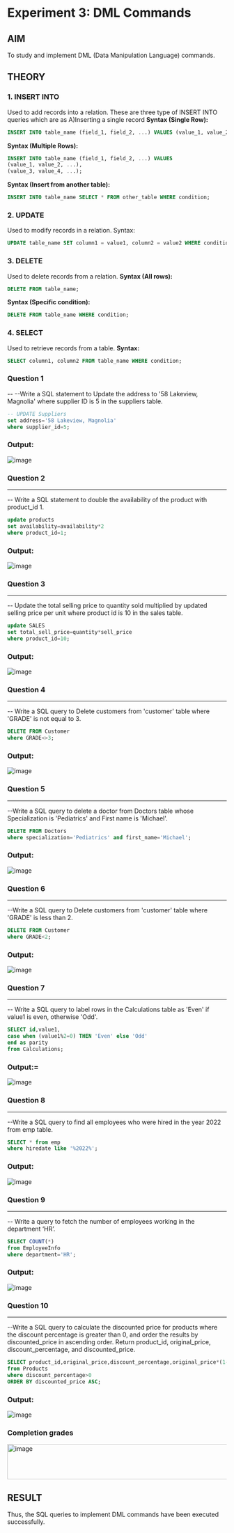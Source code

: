 # Experiment 3: DML Commands

## AIM
To study and implement DML (Data Manipulation Language) commands.

## THEORY

### 1. INSERT INTO
Used to add records into a relation.
These are three type of INSERT INTO queries which are as
A)Inserting a single record
**Syntax (Single Row):**
```sql
INSERT INTO table_name (field_1, field_2, ...) VALUES (value_1, value_2, ...);
```
**Syntax (Multiple Rows):**
```sql
INSERT INTO table_name (field_1, field_2, ...) VALUES
(value_1, value_2, ...),
(value_3, value_4, ...);
```
**Syntax (Insert from another table):**
```sql
INSERT INTO table_name SELECT * FROM other_table WHERE condition;
```
### 2. UPDATE
Used to modify records in a relation.
Syntax:
```sql
UPDATE table_name SET column1 = value1, column2 = value2 WHERE condition;
```
### 3. DELETE
Used to delete records from a relation.
**Syntax (All rows):**
```sql
DELETE FROM table_name;
```
**Syntax (Specific condition):**
```sql
DELETE FROM table_name WHERE condition;
```
### 4. SELECT
Used to retrieve records from a table.
**Syntax:**
```sql
SELECT column1, column2 FROM table_name WHERE condition;
```
### Question 1
--
--Write a SQL statement to Update the address to '58 Lakeview, Magnolia' where supplier ID is 5 in the suppliers table.

```sql
-- UPDATE Suppliers
set address='58 Lakeview, Magnolia'
where supplier_id=5;
```

### Output:

![image](https://github.com/user-attachments/assets/781d2536-1091-44dc-9613-398ae3f13205)


### Question 2
---
-- Write a SQL statement to double the availability of the product with product_id 1.

```sql
update products
set availability=availability*2
where product_id=1;
```

### Output:
![image](https://github.com/user-attachments/assets/36bdadbc-1095-4879-bf47-d984c622de7b)


### Question 3
---
--  Update the total selling price to quantity sold multiplied by updated selling price per unit where product id is 10 in the sales table.

```sql
update SALES
set total_sell_price=quantity*sell_price
where product_id=10;
```

### Output:
![image](https://github.com/user-attachments/assets/ca547d63-5b6f-42e8-8fa9-520e35431f5c)


### Question 4
---
-- Write a SQL query to Delete customers from 'customer' table where 'GRADE' is not equal to 3.

```sql
DELETE FROM Customer
where GRADE<>3;
```

### Output:
![image](https://github.com/user-attachments/assets/ba99906b-bbb2-4834-8383-621acb16548f)


### Question 5
---
--Write a SQL query to delete a doctor from Doctors table whose Specialization is 'Pediatrics' and First name is 'Michael'.

```sql
DELETE FROM Doctors
where specialization='Pediatrics' and first_name='Michael';
```

### Output:
![image](https://github.com/user-attachments/assets/c08ad2ca-5121-4fbb-9eb4-fd9dbf526915)


### Question 6
---
--Write a SQL query to Delete customers from 'customer' table where 'GRADE' is less than 2.
```sql
DELETE FROM Customer 
where GRADE<2;
```

### Output:

![image](https://github.com/user-attachments/assets/d0a5a975-1384-42d1-9dd0-e36c036da8c0)

### Question 7
---
-- Write a SQL query to label rows in the Calculations table as 'Even' if value1 is even, otherwise 'Odd'.

```sql
SELECT id,value1,
case when (value1%2=0) THEN 'Even' else 'Odd'
end as parity
from Calculations;
```

### Output:=
![image](https://github.com/user-attachments/assets/9d3a847c-16d3-4b6f-a9dd-3a927382060a)


### Question 8
---
--Write a SQL query to find all employees who were hired in the year 2022 from emp table.

```sql
SELECT * from emp
where hiredate like '%2022%';
```

### Output:
![image](https://github.com/user-attachments/assets/8d0fb572-e9ab-422c-9420-93a177cd0b45)


### Question 9
---
-- Write a query to fetch the number of employees working in the department ‘HR’.
```sql
SELECT COUNT(*) 
from EmployeeInfo
where department='HR';
```

### Output:
![image](https://github.com/user-attachments/assets/649f436b-38e1-404e-a848-2920e73a6667)


### Question 10
---
--Write a SQL query to calculate the discounted price for products where the discount percentage is greater than 0, and order the results by discounted_price in ascending order. Return product_id, original_price, discount_percentage, and discounted_price.
```sql
SELECT product_id,original_price,discount_percentage,original_price*(1-discount_percentage) as discounted_price
from Products
where discount_percentage>0 
ORDER BY discounted_price ASC;
```

### Output:
![image](https://github.com/user-attachments/assets/d0fe0ae6-63a3-40d9-8105-b79dba0adb99)

### Completion grades
<img width="1284" height="81" alt="image" src="https://github.com/user-attachments/assets/6223ebdc-85e8-46b1-b2b6-9e8dde9fe8a9" />





## RESULT
Thus, the SQL queries to implement DML commands have been executed successfully.

